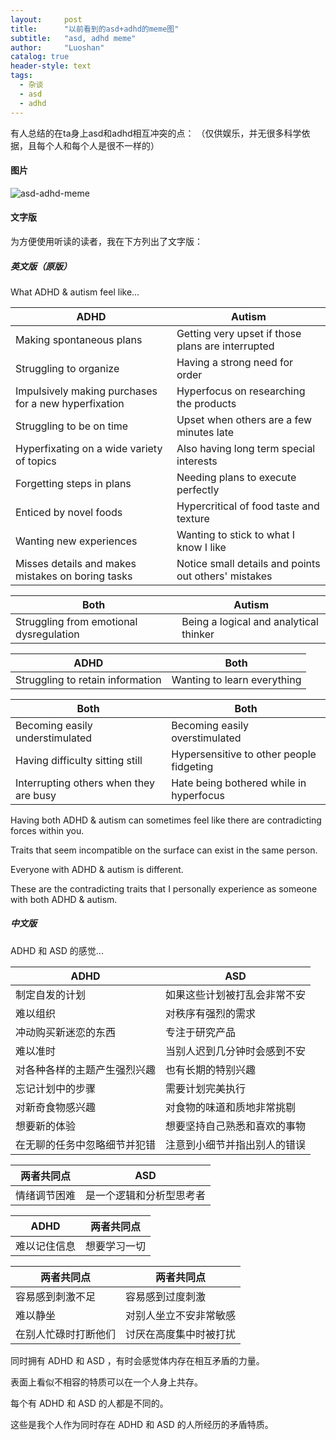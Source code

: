```yaml
---
layout:     post
title:      "以前看到的asd+adhd的meme图"
subtitle:   "asd, adhd meme"
author:     "Luoshan"
catalog: true
header-style: text
tags:
  - 杂谈
  - asd
  - adhd
---
```


有人总结的在ta身上asd和adhd相互冲突的点：
（仅供娱乐，并无很多科学依据，且每个人和每个人是很不一样的）

#### 图片
![asd-adhd-meme](https://gcore.jsdelivr.net/gh/xunluoshan/xunluoshan.github.io@master/img/attachment/asd-adhd-meme.png)



#### 文字版

为方便使用听读的读者，我在下方列出了文字版：

##### 英文版（原版）

What ADHD & autism feel like...

| ADHD                                                 | Autism                                               |
| ---------------------------------------------------- | ---------------------------------------------------- |
| Making spontaneous plans                             | Getting very upset if those plans are interrupted    |
| Struggling to organize                               | Having a strong need for order                       |
| Impulsively making purchases for a new hyperfixation | Hyperfocus on researching the products               |
| Struggling to be on time                             | Upset when others are a few minutes late             |
| Hyperfixating on a wide variety of topics            | Also having long term special interests              |
| Forgetting steps in plans                            | Needing plans to execute perfectly                   |
| Enticed by novel foods                               | Hypercritical of food taste and texture              |
| Wanting new experiences                              | Wanting to stick to what I know I like               |
| Misses details and makes mistakes on boring tasks    | Notice small details and points out others' mistakes |



| Both                                    | Autism                                 |
| --------------------------------------- | -------------------------------------- |
| Struggling from emotional dysregulation | Being a logical and analytical thinker |


| ADHD                             | Both                        |
| -------------------------------- | --------------------------- |
| Struggling to retain information | Wanting to learn everything |


| Both                                   | Both                                     |
| -------------------------------------- | ---------------------------------------- |
| Becoming easily understimulated        | Becoming easily overstimulated           |
| Having difficulty sitting still        | Hypersensitive to other people fidgeting |
| Interrupting others when they are busy | Hate being bothered while in hyperfocus  |


Having both ADHD & autism can sometimes feel like there are contradicting forces within you.

Traits that seem incompatible on the surface can exist in the same person.

Everyone with ADHD & autism is different.
 
These are the contradicting traits that I personally experience as someone with both ADHD & autism.

##### 中文版

 ADHD 和 ASD 的感觉...

| ADHD           | ASD            |
| -------------- | -------------- |
| 制定自发的计划        | 如果这些计划被打乱会非常不安 |
| 难以组织           | 对秩序有强烈的需求      |
| 冲动购买新迷恋的东西     | 专注于研究产品        |
| 难以准时           | 当别人迟到几分钟时会感到不安 |
| 对各种各样的主题产生强烈兴趣 | 也有长期的特别兴趣      |
| 忘记计划中的步骤       | 需要计划完美执行       |
| 对新奇食物感兴趣       | 对食物的味道和质地非常挑剔  |
| 想要新的体验         | 想要坚持自己熟悉和喜欢的事物 |
| 在无聊的任务中忽略细节并犯错 | 注意到小细节并指出别人的错误 |

| 两者共同点   | ASD          |
| ----------- | ------------ |
| 情绪调节困难 | 是一个逻辑和分析型思考者 |

| ADHD                             | 两者共同点                   |
| -------------------------------- | --------------------------- |
| 难以记住信息                      | 想要学习一切                 |

| 两者共同点                             | 两者共同点                          |
| ------------------------------------- | ----------------------------------- |
| 容易感到刺激不足                        | 容易感到过度刺激                     |
| 难以静坐                               | 对别人坐立不安非常敏感                |
| 在别人忙碌时打断他们                    | 讨厌在高度集中时被打扰                |

同时拥有 ADHD 和 ASD ，有时会感觉体内存在相互矛盾的力量。

表面上看似不相容的特质可以在一个人身上共存。

每个有 ADHD 和 ASD 的人都是不同的。

这些是我个人作为同时存在 ADHD 和 ASD 的人所经历的矛盾特质。
